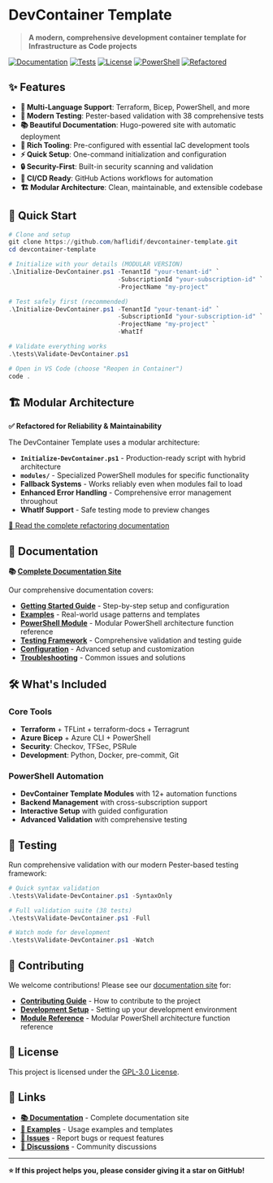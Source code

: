 # DevContainer Template

> **A modern, comprehensive development container template for Infrastructure as Code projects**

[![Documentation](https://img.shields.io/badge/docs-Hugo%20Site-blue?style=flat-square)](https://haflidif.github.io/devcontainer-template/)
[![Tests](https://img.shields.io/badge/tests-38%20passing-success?style=flat-square)](#testing)
[![License](https://img.shields.io/badge/license-GPL--3.0-green?style=flat-square)](LICENSE)
[![PowerShell](https://img.shields.io/badge/PowerShell-7.0+-blue?style=flat-square)](#)
[![Refactored](https://img.shields.io/badge/status-Modular%20✅-brightgreen?style=flat-square)](#modular-architecture)

## ✨ Features

- **🐳 Multi-Language Support**: Terraform, Bicep, PowerShell, and more
- **🧪 Modern Testing**: Pester-based validation with 38 comprehensive tests
- **📚 Beautiful Documentation**: Hugo-powered site with automatic deployment
- **🔧 Rich Tooling**: Pre-configured with essential IaC development tools
- **⚡ Quick Setup**: One-command initialization and configuration
- **🔒 Security-First**: Built-in security scanning and validation
- **🚀 CI/CD Ready**: GitHub Actions workflows for automation
- **🏗️ Modular Architecture**: Clean, maintainable, and extensible codebase

## 🚀 Quick Start

```powershell
# Clone and setup
git clone https://github.com/haflidif/devcontainer-template.git
cd devcontainer-template

# Initialize with your details (MODULAR VERSION)
.\Initialize-DevContainer.ps1 -TenantId "your-tenant-id" `
                              -SubscriptionId "your-subscription-id" `
                              -ProjectName "my-project"

# Test safely first (recommended)
.\Initialize-DevContainer.ps1 -TenantId "your-tenant-id" `
                              -SubscriptionId "your-subscription-id" `
                              -ProjectName "my-project" `
                              -WhatIf

# Validate everything works
.\tests\Validate-DevContainer.ps1

# Open in VS Code (choose "Reopen in Container")
code .
```

## 🏗️ Modular Architecture

**✅ Refactored for Reliability & Maintainability**

The DevContainer Template uses a modular architecture:

- **`Initialize-DevContainer.ps1`** - Production-ready script with hybrid architecture
- **`modules/`** - Specialized PowerShell modules for specific functionality
- **Fallback Systems** - Works reliably even when modules fail to load
- **Enhanced Error Handling** - Comprehensive error management throughout
- **WhatIf Support** - Safe testing mode to preview changes

[📖 Read the complete refactoring documentation](docs/MODULAR_REFACTORING.md)

## 📖 Documentation

**📚 [Complete Documentation Site](https://haflidif.github.io/devcontainer-template/)**

Our comprehensive documentation covers:

- **[Getting Started Guide](https://haflidif.github.io/devcontainer-template/docs/getting-started/)** - Step-by-step setup and configuration
- **[Examples](https://haflidif.github.io/devcontainer-template/docs/examples/)** - Real-world usage patterns and templates
- **[PowerShell Module](https://haflidif.github.io/devcontainer-template/docs/api/)** - Modular PowerShell architecture function reference
- **[Testing Framework](https://haflidif.github.io/devcontainer-template/docs/testing/)** - Comprehensive validation and testing guide
- **[Configuration](https://haflidif.github.io/devcontainer-template/docs/configuration/)** - Advanced setup and customization
- **[Troubleshooting](https://haflidif.github.io/devcontainer-template/docs/troubleshooting/)** - Common issues and solutions

## 🛠️ What's Included

### Core Tools
- **Terraform** + TFLint + terraform-docs + Terragrunt
- **Azure Bicep** + Azure CLI + PowerShell
- **Security**: Checkov, TFSec, PSRule
- **Development**: Python, Docker, pre-commit, Git

### PowerShell Automation
- **DevContainer Template Modules** with 12+ automation functions
- **Backend Management** with cross-subscription support
- **Interactive Setup** with guided configuration
- **Advanced Validation** with comprehensive testing

## 🧪 Testing

Run comprehensive validation with our modern Pester-based testing framework:

```powershell
# Quick syntax validation
.\tests\Validate-DevContainer.ps1 -SyntaxOnly

# Full validation suite (38 tests)
.\tests\Validate-DevContainer.ps1 -Full

# Watch mode for development
.\tests\Validate-DevContainer.ps1 -Watch
```

## 🤝 Contributing

We welcome contributions! Please see our [documentation site](https://haflidif.github.io/devcontainer-template/) for:

- **[Contributing Guide](https://haflidif.github.io/devcontainer-template/docs/contributing/)** - How to contribute to the project
- **[Development Setup](https://haflidif.github.io/devcontainer-template/docs/development/)** - Setting up your development environment
- **[Module Reference](https://haflidif.github.io/devcontainer-template/docs/api/)** - Modular PowerShell architecture function reference

## 📄 License

This project is licensed under the [GPL-3.0 License](LICENSE).

## 🔗 Links

- **[📚 Documentation](https://haflidif.github.io/devcontainer-template/)** - Complete documentation site
- **[🚀 Examples](https://haflidif.github.io/devcontainer-template/docs/examples/)** - Usage examples and templates
- **[🐛 Issues](https://github.com/haflidif/devcontainer-template/issues)** - Report bugs or request features
- **[💬 Discussions](https://github.com/haflidif/devcontainer-template/discussions)** - Community discussions

---

**⭐ If this project helps you, please consider giving it a star on GitHub!**
